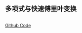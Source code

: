 
## 多项式与快速傅里叶变换



```python


```

[Github Code](https://github.com/Peefy/IntroductionToAlgorithm.Python/blob/master/src/chapter30)
